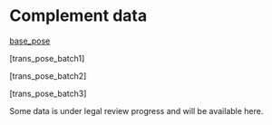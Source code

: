 # Complement data

[base_pose](https://drive.google.com/file/d/1sIsT4AqecqNAXA7_wyAxPKJoYxacZkik/view?usp=sharing)

[trans_pose_batch1]

[trans_pose_batch2]

[trans_pose_batch3]

Some data is under legal review progress and will be available here.